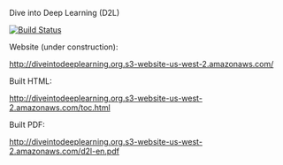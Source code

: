 Dive into Deep Learning (D2L)

[![Build Status](http://ci.mxnet.io/job/d2l-en/job/master/badge/icon)](http://ci.mxnet.io/job/d2l-en/job/master/)

Website (under construction):

http://diveintodeeplearning.org.s3-website-us-west-2.amazonaws.com/

Built HTML:

http://diveintodeeplearning.org.s3-website-us-west-2.amazonaws.com/toc.html

Built PDF:

http://diveintodeeplearning.org.s3-website-us-west-2.amazonaws.com/d2l-en.pdf
